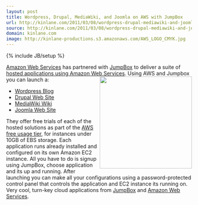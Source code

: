 ```yaml
---
layout: post
title: Wordpress, Drupal, MediaWiki, and Joomla on AWS with JumpBox
url: http://kinlane.com/2011/03/08/wordpress-drupal-mediawiki-and-joomla-on-aws-with-jumpbox/
source: http://kinlane.com/2011/03/08/wordpress-drupal-mediawiki-and-joomla-on-aws-with-jumpbox/
domain: kinlane.com
image: http://kinlane-productions.s3.amazonaws.com/AWS_LOGO_CMYK.jpg
---
```

{% include JB/setup %}

<p>
     <a title="Amazon Web Services" href="http://aws.amazon.com/">Amazon Web Services</a> has partnered with <a title="Jumpbox" href="http://www.jumpbox.com/">JumpBox</a> to deliver a suite of <a title="Hosted Applications Using Amazon Web Services" href="http://www.typepad.com/services/trackback/6a00d8341c534853ef0147e2634fa5970b">hosted applications using Amazon Web Services</a>. Using AWS and Jumpbox you can launch a:<img class="c1" src="http://kinlane-productions.s3.amazonaws.com/AWS_LOGO_CMYK.jpg" alt="" width="250" align="right" />
</p>
<ul class="mainlist">
     <li>
          <a title="Wordpress Blog" href="http://www.jumpbox.com/go/awsfree-wordpress?utm_source=awsfree&amp;utm_campaign=wordpress&amp;utm_medium=promo">Wordpress Blog</a>
     </li>
     <li>
          <a title="Drupal Web Site" href="http://www.jumpbox.com/go/awsfree-drupal?utm_source=awsfree&amp;utm_campaign=drupal6&amp;utm_medium=promo">Drupal Web Site</a>
     </li>
     <li>
          <a title="MediaWiki Wiki" href="http://www.jumpbox.com/go/awsfree-mediawiki?utm_source=awsfree&amp;utm_campaign=mediawiki&amp;utm_medium=promo">MediaWiki Wiki</a>
     </li>
     <li>
          <a title="Joomla Web Site" href="http://www.jumpbox.com/go/awsfree-joomla?utm_source=awsfree&amp;utm_campaign=joomla16&amp;utm_medium=promo">Joomla Web Site</a>
     </li>
</ul>
<p>
     They offer free trials of each of the hosted solutions as part of the <a title="AWS Free Usage Tier" href="http://aws.amazon.com/free/">AWS free usage tier</a>, for instances under 10GB of EBS storage. Each application runs already installed and configured on its own Amazon EC2 instance. All you have to do is signup using JumpBox, choose application and its up and running. <img class="c1" src="http://kinlane-productions.s3.amazonaws.com/jumpbox-logo.png" alt="" align="right" /> After launching you can make all your configurations using a password-protected control panel that controls the application and EC2 instance its running on. Very cool, turn-key cloud applications from <a title="Jumpbox" href="http://www.jumpbox.com/">JumpBox</a> and <a title="Amazon Web Services" href="http://aws.amazon.com/">Amazon Web Services</a>.
</p>